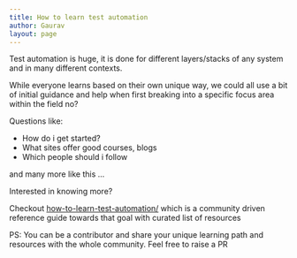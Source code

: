 ```yaml
---
title: How to learn test automation
author: Gaurav
layout: page
---
```


Test automation is huge, it is done for different layers/stacks of any system and in many different
contexts.

While everyone learns based on their own unique way, we could all use a bit of initial guidance and
help when first breaking into a specific focus area within the field no?

Questions like:

- How do i get started?
- What sites offer good courses, blogs
- Which people should i follow

and many more like this ...

Interested in knowing more?

Checkout [how-to-learn-test-automation/](https://automationhacks.io/how-to-learn-test-automation/)
which is a community driven reference guide towards that goal with curated list of resources

PS: You can be a contributor and share your unique learning path and resources with the whole
community. Feel free to raise a PR
